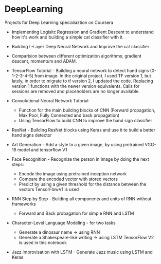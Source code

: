 # DeepLearning

Projects for Deep Learning specialiaztion on Coursera

* Implementing Logisitc Regression and Gradient Descent to understand how it's work and building a simple cat classifier with it.

* Building L-Layer Deep Neural Network and Improve the cat classifier

* Comparision between different optimization algorithms; gradient descent, momentum and ADAM.

* TensorFlow Tutorial - Building a neural network to detect hand signs (0-1-2-3-4-5) from image. In the original project, I used TF version 1, but lately, in order to migrate to tf version 2, I updated the code. Replacing version 1 functions with the newer version equivalents. Calls for sessions are removed and placeholders are no longer available.

* Convolutional Neural Network Tutorial:
    * Function for the main building blocks of CNN (Forward propagation, Max Pool, Fully Connected and back propagation)
    * Using TensorFlow to build CNN to improve the hand sign classifier
    
* ResNet - Building ResNet blocks using Keras and use it to build a better hand signs detector

* Art Generation - Add a style to a given image, by using pretrained VGG-19 model and tensorflow V1

* Face Recognition - Recognize the person in image by doing the next steps:
    * Encode the image using pretrained inception network
    * Compare the encoded vector with stored vectors
    * Predict by using a given threshold for the distance between the vectors
 TensorFlowV1 is used

* RNN Step by Step - Building all components and units of RNN without frameworks
    * Forward and Back probagation for simple RNN and LSTM

* Character-Level Language Modeling - for two tasks
    * Generate a dinosaur name -> using RNN
    * Generate a Shakespeare-like writing -> using LSTM
TensorFlow V2 is used in this notebook

* Jazz Improvisation with LSTM - Generate Jazz music using LSTM and Keras
